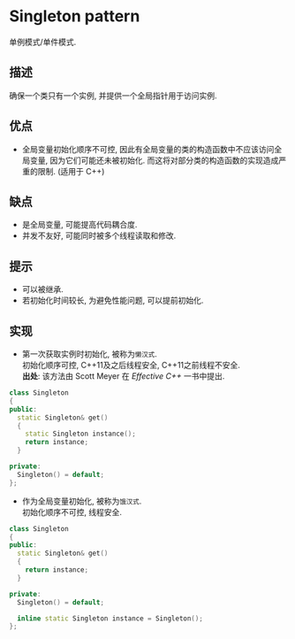 # Singleton pattern

单例模式/单件模式.

## 描述
确保一个类只有一个实例, 并提供一个全局指针用于访问实例.

## 优点
- 全局变量初始化顺序不可控, 因此有全局变量的类的构造函数中不应该访问全局变量, 因为它们可能还未被初始化. 而这将对部分类的构造函数的实现造成严重的限制. (适用于 C++)

## 缺点
- 是全局变量, 可能提高代码耦合度.
- 并发不友好, 可能同时被多个线程读取和修改.

## 提示
- 可以被继承.
- 若初始化时间较长, 为避免性能问题, 可以提前初始化.

## 实现
- 第一次获取实例时初始化, 被称为`懒汉式`.  
初始化顺序可控, C++11及之后线程安全, C++11之前线程不安全.  
**出处**: 该方法由 Scott Meyer 在 *Effective C++* 一书中提出.
```cpp
class Singleton
{
public:
  static Singleton& get()
  {
    static Singleton instance();
    return instance;
  }

private:
  Singleton() = default;
};
```

- 作为全局变量初始化, 被称为`饿汉式`.  
初始化顺序不可控, 线程安全.
```cpp
class Singleton
{
public:
  static Singleton& get()
  {
    return instance;
  }

private:
  Singleton() = default;

  inline static Singleton instance = Singleton();
};
```